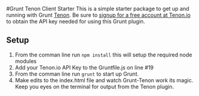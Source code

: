 #Grunt Tenon Client Starter
This is a simple starter package to get up and running with Grunt [Tenon](http://www.tenon.io). Be sure to [signup for a free account at Tenon.io](http://www.tenon.io/register.php) to obtain the API key needed for using this Grunt plugin.

## Setup
1. From the comman line run ``npm install`` this will setup the required node modules
2. Add your Tenon.io API Key to the Gruntfile.js on line #19
3. From the comman line run ``grunt`` to start up Grunt.
4. Make edits to the index.html file and watch Grunt-Tenon work its magic.  Keep you eyes on the terminal for output from the Tenon plugin.
